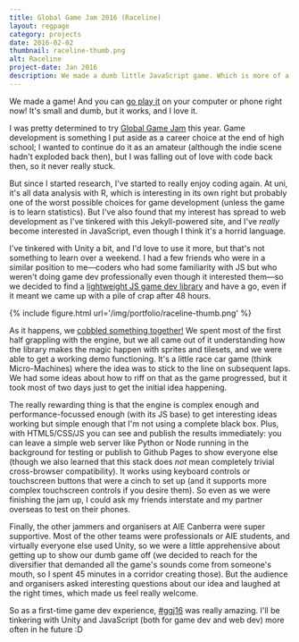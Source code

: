 ```yaml
---
title: Global Game Jam 2016 (Raceline)
layout: regpage
category: projects
date: 2016-02-02
thumbnail: raceline-thumb.png
alt: Raceline
project-date: Jan 2016
description: We made a dumb little JavaScript game. Which is more of a game than I've made before!
---
```

We made a game! And you can [go play it](http://flairgenes.github.io/raceline) on your computer or phone right now! It's small and dumb, but it works, and I love it.

I was pretty determined to try [Global Game Jam](globalgamejam.org) this year. Game development is something I put aside as a career choice at the end of high school; I wanted to continue do it as an amateur (although the indie scene hadn't exploded back then), but I was falling out of love with code back then, so it never really stuck.

But since I started research, I've started to really enjoy coding again. At uni, it's all data analysis with R, which is interesting in its own right but probably one of the worst possible choices for game development (unless the game is to learn statistics). But I've also found that my interest has spread to web development as I've tinkered with this Jekyll-powered site, and I've _really_ become interested in JavaScript, even though I think it's a horrid language.

I've tinkered with Unity a bit, and I'd love to use it more, but that's not something to learn over a weekend. I had a few friends who were in a similar position to me—coders who had some familiarity with JS but who weren't doing game dev professionally even though it interested them—so we decided to find a [lightweight JS game dev library](www.html5quintus.com) and have a go, even if it meant we came up with a pile of crap after 48 hours.

{% include figure.html url='/img/portfolio/raceline-thumb.png' %}

As it happens, we [cobbled something together!](http://flairgenes.github.io/raceline) We spent most of the first half grappling with the engine, but we all came out of it understanding how the library makes the magic happen with sprites and tilesets, and we were able to get a working demo functioning. It's a little race car game (think Micro-Machines) where the idea was to stick to the line on subsequent laps. We had some ideas about how to riff on that as the game progressed, but it took most of two days just to get the initial idea happening.

The really rewarding thing is that the engine is complex enough and performance-focussed enough (with its JS base) to get interesting ideas working but simple enough that I'm not using a complete black box. Plus, with HTML5/CSS/JS you can see and publish the results immediately: you can leave a simple web server like Python or Node running in the background for testing or publish to Github Pages to show everyone else (though we also learned that this stack does _not_ mean completely trivial cross-browser compatibility). It works using keyboard controls or touchscreen buttons that were a cinch to set up (and it supports more complex touchscreen controls if you desire them). So even as we were finishing the jam up, I could ask my friends interstate and my partner overseas to test on their phones.

Finally, the other jammers and organisers at AIE Canberra were super supportive. Most of the other teams were professionals or AIE students, and virtually everyone else used Unity, so we were a little apprehensive about getting up to show our dumb game off (we decided to reach for the diversifier that demanded all the game's sounds come from someone's mouth, so I spent 45 minutes in a corridor creating those). But the audience and organisers asked interesting questions about our idea and laughed at the right times, which made us feel really welcome.

So as a first-time game dev experience, [#ggj16](https://twitter.com/search?q=%23ggj16) was really amazing. I'll be tinkering with Unity and JavaScript (both for game dev and web dev) more often in he future :D  